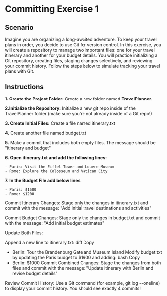 # Committing Exercise 1

## Scenario

Imagine you are organizing a long-awaited adventure. To keep your travel plans in order, you decide to use Git for version control. In this exercise, you will create a repository to manage two important files: one for your travel itinerary and another for your budget details. You will practice initializing a Git repository, creating files, staging changes selectively, and reviewing your commit history. Follow the steps below to simulate tracking your travel plans with Git.


## Instructions

**1. Create the Project Folder:** Create a new folder named **TravelPlanner**.

**2.Initialize the Repository:** Initialize a new git repo inside of the TravelPlanner folder (make sure you're not already inside of a Git repo!)

**3. Create Initial Files:** Create a file named itinerary.txt

**4.** Create another file named budget.txt

**5.** Make a commit that includes both empty files.  The message should be "itinerary and budget"

**6. Open itinerary.txt and add the following lines:**

```
- Paris: Visit the Eiffel Tower and Louvre Museum
- Rome: Explore the Colosseum and Vatican City
```

**7. In the Budget File add below lines**

```
- Paris: $1500
- Rome: $1200

```

Commit Itinerary Changes:
Stage only the changes in itinerary.txt and commit with the message:
"Add initial travel destinations and activities"

Commit Budget Changes:
Stage only the changes in budget.txt and commit with the message:
"Add initial budget estimates"

Update Both Files:

Append a new line to itinerary.txt:
diff
Copy
- Berlin: Tour the Brandenburg Gate and Museum Island
Modify budget.txt by updating the Paris budget to $1600 and adding:
bash
Copy
- Berlin: $1000
Commit Combined Changes:
Stage the changes from both files and commit with the message:
"Update itinerary with Berlin and revise budget details"

Review Commit History:
Use a Git command (for example, git log --oneline) to display your commit history. You should see exactly 4 commits!
